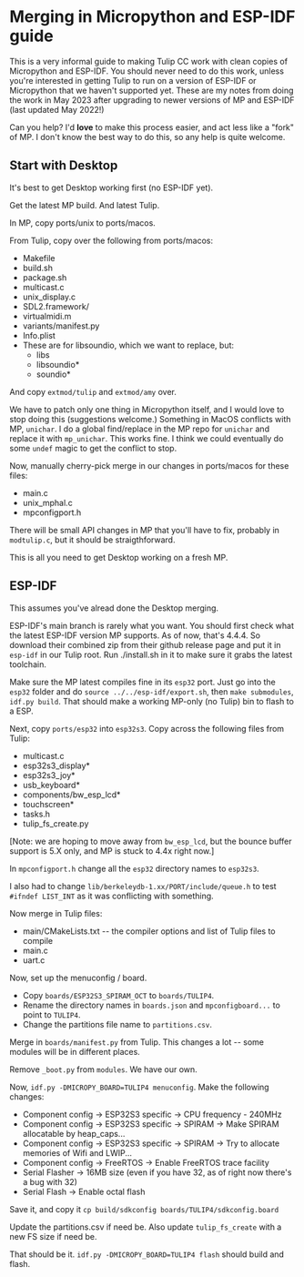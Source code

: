 # Merging in Micropython and ESP-IDF guide

This is a very informal guide to making Tulip CC work with clean copies of Micropython and ESP-IDF. You should never need to do this work, unless you're interested in getting Tulip to run on a version of ESP-IDF or Micropython that we haven't supported yet. These are my notes from doing the work in May 2023 after upgrading to newer versions of MP and ESP-IDF (last updated May 2022!)

Can you help? I'd **love** to make this process easier, and act less like a "fork" of MP. I don't know the best way to do this, so any help is quite welcome.

## Start with Desktop

It's best to get Desktop working first (no ESP-IDF yet). 

Get the latest MP build. And latest Tulip. 

In MP, copy ports/unix to ports/macos.

From Tulip, copy over the following from ports/macos:
 * Makefile
 * build.sh
 * package.sh
 * multicast.c
 * unix_display.c
 * SDL2.framework/
 * virtualmidi.m
 * variants/manifest.py
 * Info.plist
 * These are for libsoundio, which we want to replace, but:
    * libs
    * libsoundio*
    * soundio*

And copy `extmod/tulip` and `extmod/amy` over.

We have to patch only one thing in Micropython itself, and I would love to stop doing this (suggestions welcome.) Something in MacOS conflicts with MP, `unichar`. I do a global find/replace in the MP repo for `unichar` and replace it with `mp_unichar`. This works fine. I think we could eventually do some `undef` magic to get the conflict to stop.

Now, manually cherry-pick merge in our changes in ports/macos for these files:

 * main.c
 * unix_mphal.c
 * mpconfigport.h

There will be small API changes in MP that you'll have to fix, probably in `modtulip.c`, but it should be straigthforward. 

This is all you need to get Desktop working on a fresh MP.

## ESP-IDF

This assumes you've alread done the Desktop merging.

ESP-IDF's main branch is rarely what you want. You should first check what the latest ESP-IDF version MP supports. As of now, that's 4.4.4. So download their combined zip from their github release page and put it in `esp-idf` in our Tulip root. Run ./install.sh in it to make sure it grabs the latest toolchain.

Make sure the MP latest compiles fine in its `esp32` port. Just go into the `esp32` folder and do `source ../../esp-idf/export.sh`, then `make submodules`, `idf.py build`. That should make a working MP-only (no Tulip) bin to flash to a ESP. 

Next, copy `ports/esp32` into `esp32s3`. Copy across the following files from Tulip:

  * multicast.c
  * esp32s3_display*
  * esp32s3_joy*
  * usb_keyboard*
  * components/bw_esp_lcd*
  * touchscreen*
  * tasks.h
  * tulip_fs_create.py

[Note: we are hoping to move away from `bw_esp_lcd`, but the bounce buffer support is 5.X only, and MP is stuck to 4.4x right now.]

In `mpconfigport.h` change all the `esp32` directory names to `esp32s3`.

I also had to change `lib/berkeleydb-1.xx/PORT/include/queue.h` to test `#ifndef LIST_INT` as it was conflicting with something. 

Now merge in Tulip files:

 * main/CMakeLists.txt -- the compiler options and list of Tulip files to compile
 * main.c
 * uart.c

Now, set up the menuconfig / board. 
 * Copy `boards/ESP32S3_SPIRAM_OCT` to `boards/TULIP4`. 
 * Rename the directory names in `boards.json` and `mpconfigboard...` to point to `TULIP4`. 
 * Change the partitions file name to `partitions.csv`.

Merge in `boards/manifest.py` from Tulip. This changes a lot -- some modules will be in different places.

Remove `_boot.py` from `modules`. We have our own.

Now, `idf.py -DMICROPY_BOARD=TULIP4 menuconfig`. Make the following changes:
 * Component config -> ESP32S3 specific -> CPU frequency - 240MHz
 * Component config -> ESP32S3 specific -> SPIRAM -> Make SPIRAM allocatable by heap_caps...
 * Component config -> ESP32S3 specific -> SPIRAM -> Try to allocate memories of Wifi and LWIP...
 * Component config -> FreeRTOS -> Enable FreeRTOS trace facility
 * Serial Flasher -> 16MB size (even if you have 32, as of right now there's a bug with 32)
 * Serial Flash -> Enable octal flash

Save it, and copy it `cp build/sdkconfig boards/TULIP4/sdkconfig.board`

Update the partitions.csv if need be. Also update `tulip_fs_create` with a new FS size if need be. 

That should be it. `idf.py -DMICROPY_BOARD=TULIP4 flash` should build and flash.





